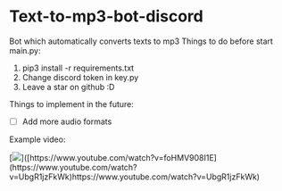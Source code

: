 # Text-to-mp3-bot-discord
Bot which automatically converts texts to mp3
Things to do before start main.py:
1) pip3 install -r requirements.txt
2) Change discord token in key.py
3) Leave a star on github :D

Things to implement in the future:
- [ ] Add more audio formats

Example video:


[![]([https://img.youtube.com/vi/foHMV908I1E/0.jpg](https://i9.ytimg.com/vi/UbgR1jzFkWk/mqdefault.jpg?sqp=CJSdiq4G-oaymwEmCMACELQB8quKqQMa8AEB-AH-CYAC0AWKAgwIABABGF0gWyhlMA8=&rs=AOn4CLCuHILzlD4HrUQDkDSXSmTpia55FQ)https://i9.ytimg.com/vi/UbgR1jzFkWk/mqdefault.jpg?sqp=CJSdiq4G-oaymwEmCMACELQB8quKqQMa8AEB-AH-CYAC0AWKAgwIABABGF0gWyhlMA8=&rs=AOn4CLCuHILzlD4HrUQDkDSXSmTpia55FQ)]([https://www.youtube.com/watch?v=foHMV908I1E](https://www.youtube.com/watch?v=UbgR1jzFkWk)https://www.youtube.com/watch?v=UbgR1jzFkWk)

